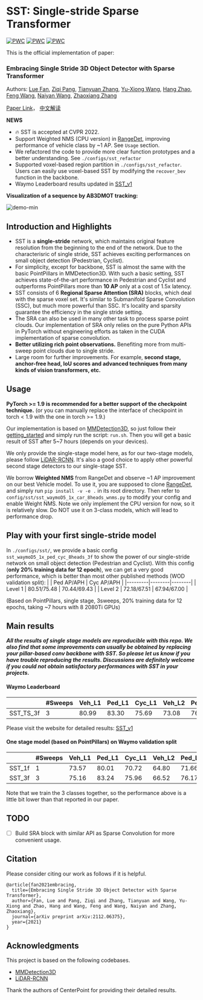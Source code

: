 # SST: Single-stride Sparse Transformer
	
[![PWC](https://img.shields.io/endpoint.svg?url=https://paperswithcode.com/badge/embracing-single-stride-3d-object-detector/3d-object-detection-on-waymo-pedestrian)](https://paperswithcode.com/sota/3d-object-detection-on-waymo-pedestrian?p=embracing-single-stride-3d-object-detector)
[![PWC](https://img.shields.io/endpoint.svg?url=https://paperswithcode.com/badge/embracing-single-stride-3d-object-detector/3d-object-detection-on-waymo-cyclist)](https://paperswithcode.com/sota/3d-object-detection-on-waymo-cyclist?p=embracing-single-stride-3d-object-detector)
[![PWC](https://img.shields.io/endpoint.svg?url=https://paperswithcode.com/badge/embracing-single-stride-3d-object-detector/3d-object-detection-on-waymo-vehicle)](https://paperswithcode.com/sota/3d-object-detection-on-waymo-vehicle?p=embracing-single-stride-3d-object-detector)

This is the official implementation of paper:

### Embracing Single Stride 3D Object Detector with Sparse Transformer

Authors: 
[Lue Fan](https://lue.fan/),
[Ziqi Pang](https://ziqipang.me/),
[Tianyuan Zhang](http://tianyuanzhang.com/),
[Yu-Xiong Wang](https://yxw.web.illinois.edu/),
[Hang Zhao](https://hangzhaomit.github.io/),
[Feng Wang](http://happynear.wang/),
[Naiyan Wang](https://winsty.net/),
[Zhaoxiang Zhang](https://zhaoxiangzhang.net/)

[Paper Link](https://arxiv.org/pdf/2112.06375.pdf)， [中文解读](https://zhuanlan.zhihu.com/p/476056546)

**NEWS**
- 🔥 SST is accepted at CVPR 2022.
- Support Weighted NMS (CPU version) in [RangeDet](https://github.com/TuSimple/RangeDet), improving performance of vehicle class by ~1 AP.
See `Usage` section.
- We refactored the code to provide more clear function prototypes and a better understanding. See `./configs/sst_refactor`
- Supported voxel-based region partition in `./configs/sst_refactor`. Users can easily use voxel-based SST by modifying the `recover_bev` function in the backbone.
- Waymo Leaderboard results updated in [SST_v1](https://waymo.com/open/challenges/entry/?challenge=DETECTION_3D&emailId=5854f8ae-6285&timestamp=1640329826551565)

**Visualization of a sequence by AB3DMOT tracking:**

![demo-min](https://user-images.githubusercontent.com/21312704/145702575-24647aed-256d-486c-835f-730584cf99ee.gif)



## Introduction and Highlights
- SST is a **single-stride** network, which maintains original feature resolution from the beginning to the end of the network. Due to the characterisric of single stride, SST achieves exciting performances on small object detection (Pedestrian, Cyclist).
- For simplicity, except for backbone, SST is almost the same with the basic PointPillars in MMDetection3D. With such a basic setting, SST achieves state-of-the-art performance in Pedestrian and Cyclist and outperforms PointPillars more than **10 AP** only at a cost of 1.5x latency.
- SST consists of 6 **Regional Sparse Attention (SRA)** blocks, which deal with the sparse voxel set. It's similar to Submanifold Sparse Convolution (SSC), but much more powerful than SSC. It's locality and sparsity guarantee the efficiency in the single stride setting.
- The SRA can also be used in many other task to process sparse point clouds. Our implementation of SRA only relies on the pure Python APIs in PyTorch without engineering efforts
as taken in the CUDA implementation of sparse convolution. 
- **Better utilizing rich point observations.** Benefiting more from multi-sweep point clouds due to single stride. 
- Large room for further improvements. For example, **second stage, anchor-free head, IoU scores and advanced techniques from many kinds of vision transformers, etc.**

## Usage
**PyTorch >= 1.9 is recommended for a better support of the checkpoint technique.**
(or you can manually replace the interface of checkpoint in torch < 1.9 with the one in torch >= 1.9.)

Our implementation is based on [MMDetection3D](https://github.com/open-mmlab/mmdetection3d), so just follow their [getting_started](https://github.com/open-mmlab/mmdetection3d/blob/master/docs/getting_started.md) and simply run the script: `run.sh`. Then you will get a basic result of SST after 5~7 hours (depends on your devices).

We only provide the single-stage model here, as for our two-stage models, please follow [LiDAR-RCNN](https://github.com/TuSimple/LiDAR_RCNN). It's also a good choice to apply other powerful second stage detectors to our single-stage SST.

We borrow **Weighted NMS** from RangeDet and observe ~1 AP improvement on our best Vehicle model. To use it, you are supposed to clone [RangeDet](https://github.com/TuSimple/RangeDet), and simply run `pip install -v -e .` in its root directory. Then refer to `config/sst/sst_waymoD5_1x_car_8heads_wnms.py` to modify your config and enable Weight NMS. Note we only implement the CPU version for now, so it is relatively slow. Do NOT use it on 3-class models, which will lead to performance drop.


## Play with your first single-stride model

In `./configs/sst/`, we provide a basic config `sst_waymoD5_1x_ped_cyc_8heads_3f` to show the power of our single-stride network on small object detection (Pedestrian and Cyclist). With this config (**only 20% training data for 12 epoch**), we can get a very good performance, which is better than most other published methods (WOD validation split):
|         |    Ped AP/APH | Cyc AP/APH  | 
|---------|--------|--------|
|  Level 1 |   80.51/75.48  |  70.44/69.43   |
|  Level 2 |   72.18/67.51  |  67.94/67.00   |

(Based on PointPillars, single stage, 3sweeps, 20% training data for 12 epochs, taking ~7 hours with 8 2080Ti GPUs)

## Main results

**_All the results of single stage models are reproducible with this repo. We also find that some improvements can usually be obtained by replacing your pillar-based conv backbone with SST.
So please let us know if you have trouble reproducing the results. Discussions are definitely welcome if you could not obtain satisfactory performances with SST in your projects._**

#### Waymo Leaderboard

|         |  #Sweeps | Veh_L1 | Ped_L1 | Cyc_L1  | Veh_L2 | Ped_L2 | Cyc_L2  | 
|---------|---------|--------|--------|---------|--------|--------|---------|
|  SST_TS_3f | 3       |  80.99  |  83.30  |  75.69   |  73.08  |  76.93  |  73.22   |

Please visit the website for detailed results: [SST_v1](https://waymo.com/open/challenges/entry/?challenge=DETECTION_3D&emailId=5854f8ae-6285&timestamp=1640329826551565)

#### One stage model (based on PointPillars) on Waymo validation split

|         |  #Sweeps | Veh_L1 | Ped_L1 | Cyc_L1  | Veh_L2 | Ped_L2 | Cyc_L2  | 
|---------|---------|--------|--------|---------|--------|--------|---------|
|  SST_1f | 1       |  73.57  |  80.01  |  70.72   |  64.80  |  71.66  |  68.01
|  SST_3f | 3       |  75.16  |  83.24  |  75.96   |  66.52  |  76.17  |  73.59   |

Note that we train the 3 classes together, so the performance above is a little bit lower than that reported in our paper.



## TODO
- [ ] Build SRA block with similar API as Sparse Convolution for more convenient usage.

## Citation
Please consider citing our work as follows if it is helpful.
```
@article{fan2021embracing,
  title={Embracing Single Stride 3D Object Detector with Sparse Transformer},
  author={Fan, Lue and Pang, Ziqi and Zhang, Tianyuan and Wang, Yu-Xiong and Zhao, Hang and Wang, Feng and Wang, Naiyan and Zhang, Zhaoxiang},
  journal={arXiv preprint arXiv:2112.06375},
  year={2021}
}
```

## Acknowledgments
This project is based on the following codebases.  

* [MMDetection3D](https://github.com/open-mmlab/mmdetection3d)
* [LiDAR-RCNN](https://github.com/TuSimple/LiDAR_RCNN)

Thank the authors of CenterPoint for providing their detailed results. 
